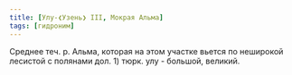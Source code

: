 ```yaml
---
title: [Улу-❮Узень❯ III, Мокрая Альма]
tags: [гидроним]
---
```


Среднее теч. р. Альма, которая на этом участке вьется по неширокой лесистой с
полянами дол. 1) тюрк. улу - большой, великий.
